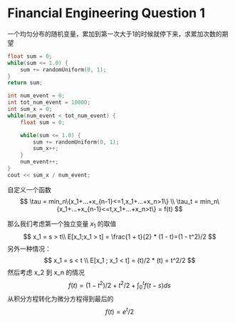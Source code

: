 # Financial Engineering Question 1

一个均匀分布的随机变量，累加到第一次大于1的时候就停下来，求累加次数的期望

~~~c++
float sum = 0;
while(sum <= 1.0) {
    sum += randomUniform(0, 1);
}
return sum;
~~~

~~~c++
int num_event = 0;
int tot_num_event = 10000;
int sum_x = 0;
while(num_event < tot_num_event) {
    float sum = 0;

    while(sum <= 1.0) {
        sum += randomUniform(0, 1);
        sum_x++;
    }
    num_event++;
}
cout << sum_x / num_event;
~~~

自定义一个函数 
$$
\tau = min_n\{x_1+...+x_{n-1}<=1,x_1+...+x_n>1\} \\
\tau_t = min_n\{x_1+...+x_{n-1}<=t,x_1+...+x_n>t\} = f(t)
$$

那么我们考虑第一个独立变量 $x_1$ 的取值
$$
x_1 = s > t\\
E[x_1;x_1 > t] = \frac{1 + t}{2} * (1 - t)=(1 - t^2)/2
$$
另外一种情况：
$$
x_1 = s < t \\
E[x_1 ; x_1 < t] = (t)/2 * (t) = t^2/2
$$
然后考虑 x_2 到 x_n 的情况
$$
f(t) = (1 - t^2)/2 + t^2 / 2 + \int_0^t f(t - s) ds
$$
从积分方程转化为微分方程得到最后的
$$
f(t) = e^t/2
$$